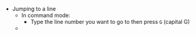 - Jumping to a line
	- In command mode:
		- Type the line number you want to go to then press `G` (capital G)
	- 